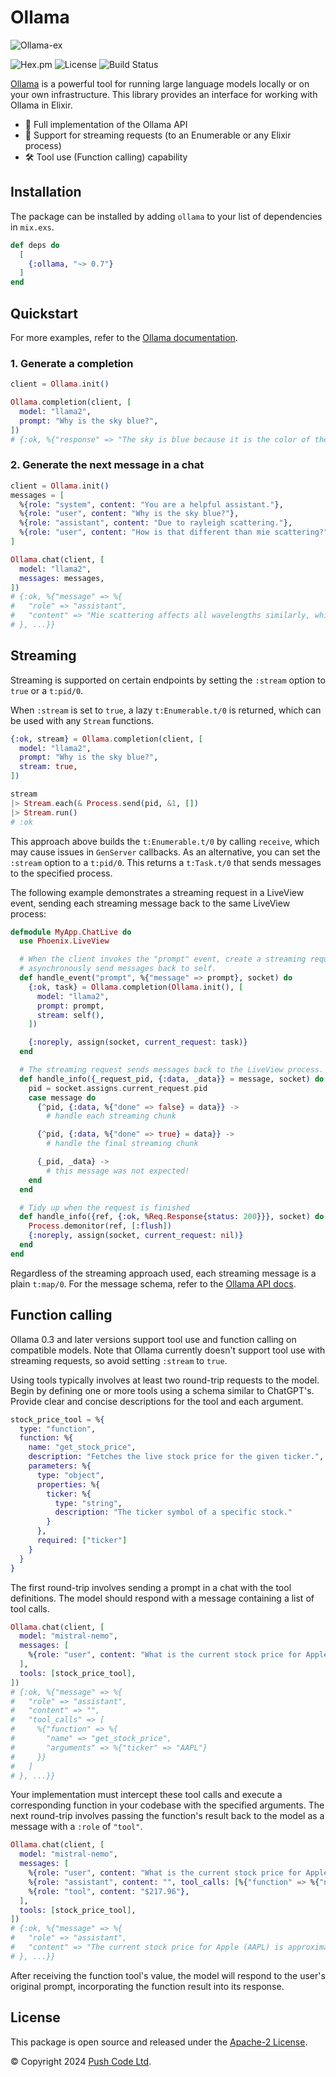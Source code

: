 # Ollama

![Ollama-ex](https://raw.githubusercontent.com/lebrunel/ollama-ex/main/media/poster.webp)

![Hex.pm](https://img.shields.io/hexpm/v/ollama?color=informational)
![License](https://img.shields.io/github/license/lebrunel/ollama-ex?color=informational)
![Build Status](https://img.shields.io/github/actions/workflow/status/lebrunel/ollama-ex/elixir.yml?branch=main)

[Ollama](https://ollama.ai) is a powerful tool for running large language models locally or on your own infrastructure. This library provides an interface for working with Ollama in Elixir.

- 🦙 Full implementation of the Ollama API
- 🛜 Support for streaming requests (to an Enumerable or any Elixir process)
- 🛠️ Tool use (Function calling) capability

## Installation

The package can be installed by adding `ollama` to your list of dependencies in `mix.exs`.

```elixir
def deps do
  [
    {:ollama, "~> 0.7"}
  ]
end
```

## Quickstart

For more examples, refer to the [Ollama documentation](https://hexdocs.pm/ollama).

### 1. Generate a completion

```elixir
client = Ollama.init()

Ollama.completion(client, [
  model: "llama2",
  prompt: "Why is the sky blue?",
])
# {:ok, %{"response" => "The sky is blue because it is the color of the sky.", ...}}
```

### 2. Generate the next message in a chat

```elixir
client = Ollama.init()
messages = [
  %{role: "system", content: "You are a helpful assistant."},
  %{role: "user", content: "Why is the sky blue?"},
  %{role: "assistant", content: "Due to rayleigh scattering."},
  %{role: "user", content: "How is that different than mie scattering?"},
]

Ollama.chat(client, [
  model: "llama2",
  messages: messages,
])
# {:ok, %{"message" => %{
#   "role" => "assistant",
#   "content" => "Mie scattering affects all wavelengths similarly, while Rayleigh favors shorter ones."
# }, ...}}
```

## Streaming

Streaming is supported on certain endpoints by setting the `:stream` option to `true` or a `t:pid/0`.

When `:stream` is set to `true`, a lazy `t:Enumerable.t/0` is returned, which can be used with any `Stream` functions.

```elixir
{:ok, stream} = Ollama.completion(client, [
  model: "llama2",
  prompt: "Why is the sky blue?",
  stream: true,
])

stream
|> Stream.each(& Process.send(pid, &1, [])
|> Stream.run()
# :ok
```

This approach above builds the `t:Enumerable.t/0` by calling `receive`, which may cause issues in `GenServer` callbacks. As an alternative, you can set the `:stream` option to a `t:pid/0`. This returns a `t:Task.t/0` that sends messages to the specified process.

The following example demonstrates a streaming request in a LiveView event, sending each streaming message back to the same LiveView process:

```elixir
defmodule MyApp.ChatLive do
  use Phoenix.LiveView

  # When the client invokes the "prompt" event, create a streaming request and
  # asynchronously send messages back to self.
  def handle_event("prompt", %{"message" => prompt}, socket) do
    {:ok, task} = Ollama.completion(Ollama.init(), [
      model: "llama2",
      prompt: prompt,
      stream: self(),
    ])

    {:noreply, assign(socket, current_request: task)}
  end

  # The streaming request sends messages back to the LiveView process.
  def handle_info({_request_pid, {:data, _data}} = message, socket) do
    pid = socket.assigns.current_request.pid
    case message do
      {^pid, {:data, %{"done" => false} = data}} ->
        # handle each streaming chunk

      {^pid, {:data, %{"done" => true} = data}} ->
        # handle the final streaming chunk

      {_pid, _data} ->
        # this message was not expected!
    end
  end

  # Tidy up when the request is finished
  def handle_info({ref, {:ok, %Req.Response{status: 200}}}, socket) do
    Process.demonitor(ref, [:flush])
    {:noreply, assign(socket, current_request: nil)}
  end
end
```

Regardless of the streaming approach used, each streaming message is a plain `t:map/0`. For the message schema, refer to the [Ollama API docs](https://github.com/ollama/ollama/blob/main/docs/api.md).

## Function calling

Ollama 0.3 and later versions support tool use and function calling on compatible models. Note that Ollama currently doesn't support tool use with streaming requests, so avoid setting `:stream` to `true`.

Using tools typically involves at least two round-trip requests to the model. Begin by defining one or more tools using a schema similar to ChatGPT's. Provide clear and concise descriptions for the tool and each argument.

```elixir
stock_price_tool = %{
  type: "function",
  function: %{
    name: "get_stock_price",
    description: "Fetches the live stock price for the given ticker.",
    parameters: %{
      type: "object",
      properties: %{
        ticker: %{
          type: "string",
          description: "The ticker symbol of a specific stock."
        }
      },
      required: ["ticker"]
    }
  }
}
```

The first round-trip involves sending a prompt in a chat with the tool definitions. The model should respond with a message containing a list of tool calls.

```elixir
Ollama.chat(client, [
  model: "mistral-nemo",
  messages: [
    %{role: "user", content: "What is the current stock price for Apple?"}
  ],
  tools: [stock_price_tool],
])
# {:ok, %{"message" => %{
#   "role" => "assistant",
#   "content" => "",
#   "tool_calls" => [
#     %{"function" => %{
#       "name" => "get_stock_price",
#       "arguments" => %{"ticker" => "AAPL"}
#     }}
#   ]
# }, ...}}
```

Your implementation must intercept these tool calls and execute a corresponding function in your codebase with the specified arguments. The next round-trip involves passing the function's result back to the model as a message with a `:role` of `"tool"`.

```elixir
Ollama.chat(client, [
  model: "mistral-nemo",
  messages: [
    %{role: "user", content: "What is the current stock price for Apple?"},
    %{role: "assistant", content: "", tool_calls: [%{"function" => %{"name" => "get_stock_price", "arguments" => %{"ticker" => "AAPL"}}}]},
    %{role: "tool", content: "$217.96"},
  ],
  tools: [stock_price_tool],
])
# {:ok, %{"message" => %{
#   "role" => "assistant",
#   "content" => "The current stock price for Apple (AAPL) is approximately $217.96.",
# }, ...}}
```

After receiving the function tool's value, the model will respond to the user's original prompt, incorporating the function result into its response.

## License

This package is open source and released under the [Apache-2 License](https://github.com/lebrunel/ollama/blob/master/LICENSE).

© Copyright 2024 [Push Code Ltd](https://www.pushcode.com/).
